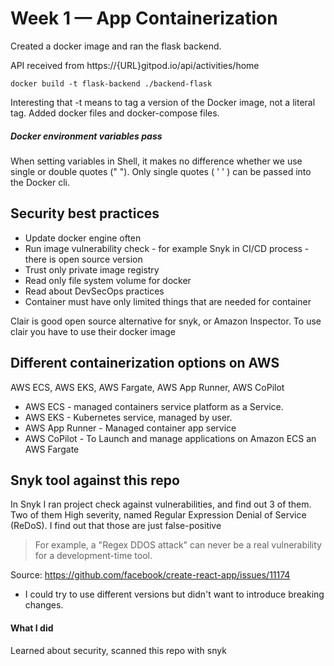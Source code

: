 # Week 1 — App Containerization

Created a docker image and ran the flask backend.

API received from https://{URL}gitpod.io/api/activities/home

`docker build -t flask-backend ./backend-flask`

Interesting that -t means to tag a version of the Docker image, not a literal tag.
Added docker files and docker-compose files.
##### Docker environment variables pass
When setting variables in Shell, it makes no difference whether we use single or double quotes (" "). Only single quotes ( ' ' ) can be passed into the Docker cli.

## Security best practices
* Update docker engine often
* Run image vulnerability check - for example Snyk in CI/CD process - there is open source version
* Trust only private image registry
* Read only file system volume for docker
* Read about DevSecOps practices
* Container must have only limited things that are needed for container

Clair is good open source alternative for snyk, or Amazon Inspector. To use clair you have to use their docker image

## Different containerization options on AWS
AWS ECS, AWS EKS, AWS Fargate, AWS App Runner, AWS CoPilot
* AWS ECS - managed containers service platform as a Service.
* AWS EKS - Kubernetes service, managed by user.
* AWS App Runner - Managed container app service
* AWS CoPilot - To Launch and manage applications on Amazon ECS an AWS Fargate

## Snyk tool against this repo
In Snyk I ran project check against vulnerabilities, and find out 3 of them. Two of them High severity, named Regular Expression Denial of Service (ReDoS). I find out that those are just false-positive
> For example, a "Regex DDOS attack" can never be a real vulnerability for a development-time tool.

Source: https://github.com/facebook/create-react-app/issues/11174
* I could try to use different versions but didn't want to introduce breaking changes.
#### What I did
Learned about security, scanned this repo with snyk